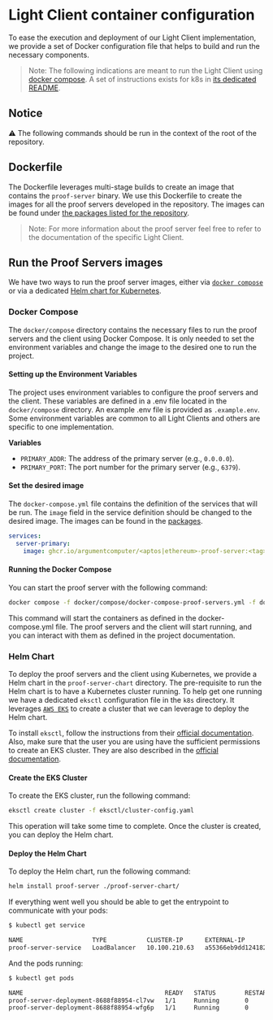 # Light Client container configuration

To ease the execution and deployment of our Light Client implementation, we provide a set of Docker configuration file that helps to build and run the necessary components.

> Note: The following indications are meant to run the Light Client
> using [docker compose](https://docs.docker.com/compose/).
> A set of instructions exists for k8s in [its dedicated README](k8s/README.md).

## Notice

⚠️ The following commands should be run in the context of the root of the repository.

## Dockerfile

The Dockerfile leverages multi-stage builds to create an image that contains the `proof-server` binary.
We use this Dockerfile to create the images for all the proof servers developed
in the repository. The images can be found under [the packages listed for the repository](https://github.com/orgs/argumentcomputer/packages?repo_name=zk-light-clients).

> Note: For more information about the proof server feel free to refer to the 
> documentation  of the specific Light Client.

## Run the Proof Servers images

We have two ways to run the proof server images, either via [`docker compose`](https://docs.docker.com/compose/)
or via a dedicated [Helm chart for Kubernetes](https://helm.sh/).

### Docker Compose

The `docker/compose` directory contains the necessary files to run the proof 
servers and the client using Docker Compose. It is only needed to set the environment variables
and change the image to the desired one to run the project.

#### Setting up the Environment Variables

The project uses environment variables to configure the proof servers and the client. These variables are defined in a .env file located in the
`docker/compose` directory. An example .env file is provided as
`.example.env`. Some environment variables are common to all Light Clients and others are specific to one implementation.

**Variables**

- `PRIMARY_ADDR`: The address of the primary server (e.g., `0.0.0.0`).
- `PRIMARY_PORT`: The port number for the primary server (e.g., `6379`).

#### Set the desired image

The `docker-compose.yml` file contains the definition of the services that will be run. 
The `image` field in the service definition should be changed to the desired image. The images can be 
found in the [packages](https://github.com/orgs/argumentcomputer/packages?repo_name=zk-light-clients).

```yaml
services:
  server-primary:
    image: ghcr.io/argumentcomputer/<aptos|ethereum>-proof-server:<tag>
```

#### Running the Docker Compose

You can start the proof server with the following command:

```bash
docker compose -f docker/compose/docker-compose-proof-servers.yml -f docker/compose/docker-compose-<aptos|ethereum>.yml up
```

This command will start the containers as defined in the docker-compose.yml file. 
The proof servers and the client will start running, and you can interact with 
them as defined in the project documentation.

### Helm Chart

To deploy the proof servers and the client using Kubernetes, we provide a Helm chart in the `proof-server-chart`
directory. The pre-requisite to run the Helm chart is to have a Kubernetes cluster running.
To help get one running we have a dedicated `eksctl` configuration file in the `k8s` directory.
It leverages [`AWS EKS`](https://aws.amazon.com/eks/) to create a cluster that we can leverage to deploy the Helm chart.

To install `eksctl`, follow the instructions from their [official documentation](https://eksctl.io/installation/).
Also, make sure that the user you are using have the sufficient permissions to create an EKS cluster.
They are also described in the [official documentation](https://eksctl.io/usage/minimum-iam-policies/).

#### Create the EKS Cluster

To create the EKS cluster, run the following command:

```bash
eksctl create cluster -f eksctl/cluster-config.yaml
```

This operation will take some time to complete. Once the cluster is created, you can deploy the Helm chart.

#### Deploy the Helm Chart

To deploy the Helm chart, run the following command:

```bash
helm install proof-server ./proof-server-chart/
```

If everything went well you should be able to get the entrypoint to communicate
with your pods:

```bash
$ kubectl get service

NAME                   TYPE           CLUSTER-IP      EXTERNAL-IP                                                               PORT(S)        AGE
proof-server-service   LoadBalancer   10.100.210.63   a55366eb9dd124182a37c7ccfa8a0f53-1123495416.us-east-2.elb.amazonaws.com   80:30262/TCP   31s
```

And the pods running:

```bash
$ kubectl get pods

NAME                                       READY   STATUS        RESTARTS   AGE
proof-server-deployment-8688f88954-cl7vw   1/1     Running       0          59s
proof-server-deployment-8688f88954-wfg6p   1/1     Running       0          43s
```